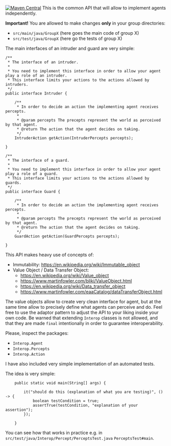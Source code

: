 [![Maven Central](https://img.shields.io/maven-central/v/com.github.Hookz/Project2-2-GameInterop.svg?label=Maven%20Central)](https://search.maven.org/search?q=g:%22com.github.Hookz%22%20AND%20a:%22Project2-2-GameInterop%22)
This is the common API that will allow to implement agents independently.

**Important!**
You are allowed to make changes **only** in your group directories:
- `src/main/java/GroupX` (here goes the main code of group X)
- `src/test/java/GroupX` (here go the tests of group X)


The main interfaces of an intruder and guard are very simple:
```$java
/**
 * The interface of an intruder.
 *
 * You need to implement this interface in order to allow your agent play a role of an intruder.
 * This interface limits your actions to the actions allowed by intruders.
 */
public interface Intruder {

    /**
     * In order to decide an action the implementing agent receives percepts.
     *
     * @param percepts The precepts represent the world as perceived by that agent.
     * @return The action that the agent decides on taking.
     */
    IntruderAction getAction(IntruderPercepts percepts);

}
```
```$java
/**
 * The interface of a guard.
 *
 * You need to implement this interface in order to allow your agent play a role of a guard.
 * This interface limits your actions to the actions allowed by guards.
 */
public interface Guard {

    /**
     * In order to decide an action the implementing agent receives percepts.
     *
     * @param percepts The precepts represent the world as perceived by that agent.
     * @return The action that the agent decides on taking.
     */
    GuardAction getAction(GuardPercepts percepts);

}
```

This API makes heavy use of concepts of:
- Immutability: https://en.wikipedia.org/wiki/Immutable_object
- Value Object / Data Transfer Object:
    - https://en.wikipedia.org/wiki/Value_object
    - https://www.martinfowler.com/bliki/ValueObject.html
    - https://en.wikipedia.org/wiki/Data_transfer_object
    - https://www.martinfowler.com/eaaCatalog/dataTransferObject.html

The value objects allow to create very clean interface for agent, but at the same time allow to precisely define what agents can perceive and do.
Feel free to use the adaptor pattern to adjust the API to your liking inside your own code. Be warned that extending `Interop` classes is not allowed, and that they are made `final` intentionally in order to guarantee interoperability.

Please, inspect the packages:
 - `Interop.Agent`
 - `Interop.Percepts`
 - `Interop.Action`

I have also included very simple implementation of an automated tests.

The idea is very simple:
```$java
    public static void main(String[] args) {

        it("should do this (explanation of what you are testing)", () -> {
            boolean testCondition = true;
            assertTrue(testCondition, "explanation of your assertion");
        });
    
    }
```

You can see how that works in practice e.g. in `src/test/java/Interop/Percept/PerceptsTest.java` `PerceptsTest#main`.
